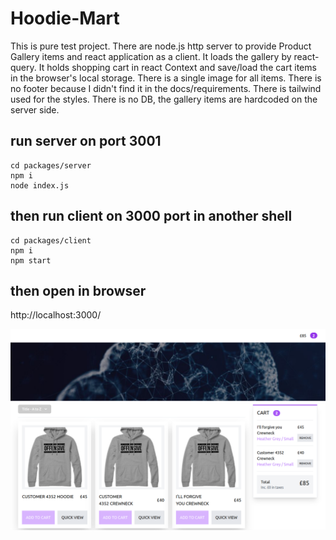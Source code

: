 # Hoodie-Mart

This is pure test project.
There are node.js http server to provide Product Gallery items
and react application as a client.
It loads the gallery by react-query.
It holds shopping cart in react Context and save/load the cart items in the browser's local storage.
There is a single image for all items.
There is no footer because I didn't find it in the docs/requirements.
There is tailwind used for the styles.
There is no DB, the gallery items are hardcoded on the server side.

## run server on port 3001
```
cd packages/server
npm i
node index.js
```

## then run client on 3000 port in another shell
```
cd packages/client
npm i
npm start
```

## then open in browser
http://localhost:3000/

![Screenshot](/img/screenshot.png)
